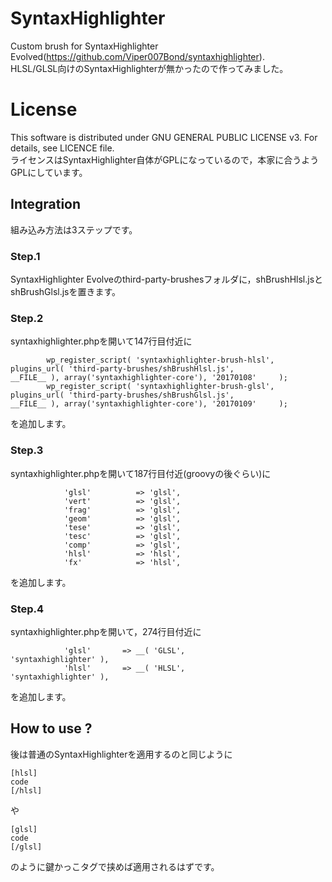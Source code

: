 ﻿# SyntaxHighlighter
Custom brush for SyntaxHighlighter Evolved(<https://github.com/Viper007Bond/syntaxhighlighter>).  
HLSL/GLSL向けのSyntaxHighlighterが無かったので作ってみました。  

# License
This software is distributed under GNU GENERAL PUBLIC LICENSE v3. For details, see LICENCE file.  
ライセンスはSyntaxHighlighter自体がGPLになっているので，本家に合うようGPLにしています。  

## Integration
組み込み方法は3ステップです。  

### Step.1  
SyntaxHighlighter Evolveのthird-party-brushesフォルダに，shBrushHlsl.jsとshBrushGlsl.jsを置きます。  

### Step.2  
syntaxhighlighter.phpを開いて147行目付近に  

~~~~~{.php}
		wp_register_script( 'syntaxhighlighter-brush-hlsl',       plugins_url( 'third-party-brushes/shBrushHlsl.js',              __FILE__ ), array('syntaxhighlighter-core'), '20170108'     );
		wp_register_script( 'syntaxhighlighter-brush-glsl',       plugins_url( 'third-party-brushes/shBrushGlsl.js',              __FILE__ ), array('syntaxhighlighter-core'), '20170109'     );		
~~~~~

を追加します。

### Step.3  

syntaxhighlighter.phpを開いて187行目付近(groovyの後ぐらい)に  
~~~~~{.php}
			'glsl'          => 'glsl',
			'vert'          => 'glsl',
			'frag'          => 'glsl',
			'geom'          => 'glsl',
			'tese'          => 'glsl',
			'tesc'          => 'glsl',
			'comp'          => 'glsl',
			'hlsl'          => 'hlsl',
			'fx'            => 'hlsl',
~~~~~
を追加します。  

### Step.4

syntaxhighlighter.phpを開いて，274行目付近に  
~~~~~{.php}
			'glsl'       => __( 'GLSL',                      'syntaxhighlighter' ),
			'hlsl'       => __( 'HLSL',                      'syntaxhighlighter' ),
~~~~~
を追加します。  


## How to use ?

後は普通のSyntaxHighlighterを適用するのと同じように  

~~~~~{.html}
[hlsl]
code
[/hlsl]
~~~~~

や 

~~~~~{.html}
[glsl]
code
[/glsl]
~~~~~~

のように鍵かっこタグで挟めば適用されるはずです。  


